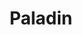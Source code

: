 ---
title: Paladin
slug: paladin
image: paladin.jpg
sector: 1
image2: paladin_cl.png
layout: phb
---